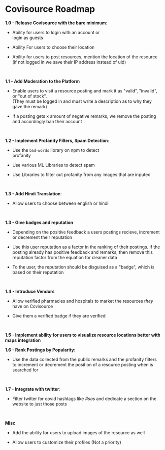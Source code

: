 # Covisource Roadmap

**1.0 - Release Covisource with the bare minimum**:

- Ability for users to login with an account or  
  login as guests

- Ability For users to choose their location

- Ability for users to post resources, mention the
  location of the resource (if not logged in we
  save their IP address instead of uid)

<br>

**1.1 - Add Moderation to the Platform**

- Enable users to visit a resource posting and mark
  it as "valid", "invalid", or "out of stock".  
  (They must be logged in and must write a
  description as to why they gave the remark)

- If a posting gets x amount of negative remarks,
  we remove the posting and accordingly ban their
  account

<br>

**1.2 - Implement Profanity Filters, Spam Detection**:

- Use the `bad-words` library on npm to detect  
  profanity

- Use various ML Libraries to detect spam

- Use Libraries to filter out profanity from any images that are inputed

<br>

**1.3 - Add Hindi Translation**:

- Allow users to choose between english or hindi

<br>

**1.3 - Give badges and reputation**

- Depending on the positive feedback a users postings recieve, increment or decrement their reputation

- Use this user reputation as a factor in the ranking of their postings. If the posting already has positive feedback and remarks, then remove this reputation factor from the equation for cleaner data

- To the user, the reputation should be disguised as a "badge", which is based on their reputation

<br>

**1.4 - Introduce Vendors**

- Allow verified pharmacies and hospitals to market the resources _they_ have on Covisource

- Give them a verified badge if they are verified

<br>

**1.5 - Implement ability for users to visualize resource locations better with maps integration**

**1.6 - Rank Postings by Popularity**:

- Use the data collected from the public remarks
  and the profanity filters to increment or
  decrement the position of a resource posting when
  is searched for

<br>

**1.7 - Integrate with twitter**:

- Filter twitter for covid hashtags like _\#sos_ and dedicate a section on the website to just those posts

<br>

**Misc**

- Add the ability for users to upload images of the resource as well

- Allow users to customize their profiles (Not a priority)

